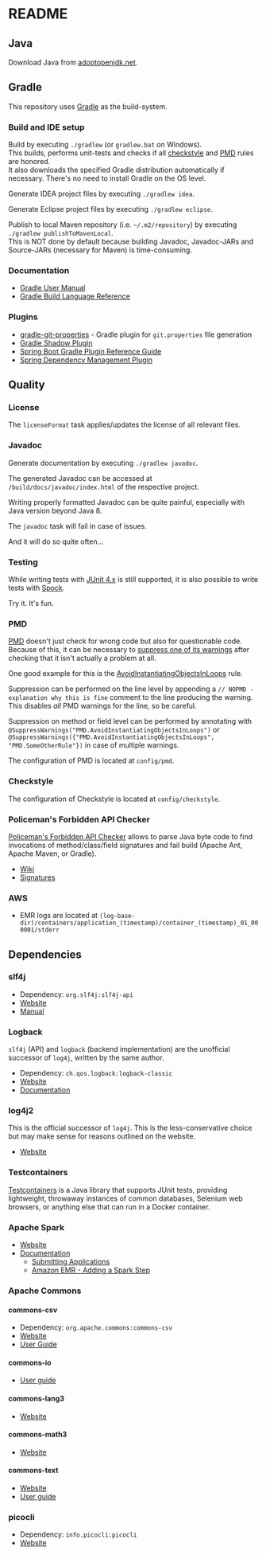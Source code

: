 # README

## Java

Download Java from [adoptopenjdk.net](https://adoptopenjdk.net/).

## Gradle
This repository uses [Gradle](https://gradle.org/) as the build-system.

### Build and IDE setup
Build by executing `./gradlew` (or `gradlew.bat` on Windows).  
This builds, performs unit-tests and checks if all [checkstyle](https://checkstyle.sourceforge.io/) and [PMD](https://pmd.github.io/) rules are honored.  
It also downloads the specified Gradle distribution automatically if necessary. There's no need to install Gradle on the OS level.

Generate IDEA project files by executing `./gradlew idea`.

Generate Eclipse project files by executing `./gradlew eclipse`.

Publish to local Maven repository (i.e. `~/.m2/repository`) by executing `./gradlew publishToMavenLocal`.  
This is NOT done by default because building Javadoc, Javadoc-JARs and Source-JARs (necessary for Maven) is time-consuming.

### Documentation
- [Gradle User Manual](https://docs.gradle.org/current/userguide/userguide.html)
- [Gradle Build Language Reference](https://docs.gradle.org/current/dsl/)

### Plugins

- [gradle-git-properties](https://github.com/n0mer/gradle-git-properties) - Gradle plugin for `git.properties` file generation
- [Gradle Shadow Plugin](https://imperceptiblethoughts.com/shadow/)
- [Spring Boot Gradle Plugin Reference Guide](https://docs.spring.io/spring-boot/docs/current/gradle-plugin/reference/html/)
- [Spring Dependency Management Plugin](https://docs.spring.io/dependency-management-plugin/docs/current-SNAPSHOT/reference/html/)

## Quality

### License
The `licenseFormat` task applies/updates the license of all relevant files.

### Javadoc
Generate documentation by executing `./gradlew javadoc`.

The generated Javadoc can be accessed at `/build/docs/javadoc/index.html` of
the respective project.

Writing properly formatted Javadoc can be quite painful, especially
with Java version beyond Java 8.

The `javadoc` task will fail in case of issues.

And it will do so quite often...

### Testing

While writing tests with [JUnit 4.x](https://junit.org/junit4/) is still supported, it is also possible to write tests with [Spock](http://spockframework.org/spock/docs/1.3/index.html).

Try it. It's fun.

### PMD

[PMD](https://pmd.github.io/) doesn't just check for wrong code but also for questionable code. Because of this, it can be necessary to [suppress one of its warnings](https://pmd.github.io/pmd-6.22.0/pmd_userdocs_suppressing_warnings.html) after checking that it isn't actually a problem at all.

One good example for this is the [AvoidInstantiatingObjectsInLoops](https://pmd.github.io/pmd-6.22.0/pmd_rules_java_performance.html#avoidinstantiatingobjectsinloops) rule.

Suppression can be performed on the line level by appending a `// NOPMD - explanation why this is fine` comment to the line producing the warning. This disables *all* PMD warnings for the line, so be careful.

Suppression on method or field level can be performed by annotating with `@SuppressWarnings("PMD.AvoidInstantiatingObjectsInLoops")` or `@SuppressWarnings({"PMD.AvoidInstantiatingObjectsInLoops", "PMD.SomeOtherRule"})` in case of multiple warnings.

The configuration of PMD is located at `config/pmd`.

### Checkstyle

The configuration of Checkstyle is located at `config/checkstyle`.

### Policeman's Forbidden API Checker

[Policeman's Forbidden API Checker](https://github.com/policeman-tools/forbidden-apis) allows to parse Java byte code to find invocations of method/class/field signatures and fail build (Apache Ant, Apache Maven, or Gradle).

- [Wiki](https://github.com/policeman-tools/forbidden-apis/wiki)
- [Signatures](https://github.com/policeman-tools/forbidden-apis/wiki/BundledSignatures)

### AWS
- EMR logs are located at `(log-base-dir)/containers/application_(timestamp)/container_(timestamp)_01_000001/stderr`

## Dependencies
### slf4j
- Dependency: `org.slf4j:slf4j-api`
- [Website](http://slf4j.org/)
- [Manual](http://slf4j.org/manual.html)

### Logback
`slf4j` (API) and `logback` (backend implementation) are the unofficial successor of `log4j`, written by the same author.

- Dependency: `ch.qos.logback:logback-classic`
- [Website](http://logback.qos.ch/)
- [Documentation](http://logback.qos.ch/documentation.html)

### log4j2
This is the official successor of `log4j`. This is the less-conservative choice but may make sense for reasons outlined on the website.

- [Website](https://logging.apache.org/log4j/2.x/)

### Testcontainers
[Testcontainers](https://www.testcontainers.org/) is a Java library that supports JUnit tests, providing lightweight, throwaway instances of common databases, Selenium web browsers, or anything else that can run in a Docker container.

### Apache Spark
- [Website](https://spark.apache.org/)
- [Documentation](https://spark.apache.org/docs/latest/)
  - [Submitting Applications](https://spark.apache.org/docs/latest/submitting-applications.html)
  - [Amazon EMR - Adding a Spark Step](https://docs.aws.amazon.com/emr/latest/ReleaseGuide/emr-spark-submit-step.html)

### Apache Commons

#### commons-csv
- Dependency: `org.apache.commons:commons-csv`
- [Website](https://commons.apache.org/proper/commons-csv/)
- [User Guide](https://commons.apache.org/proper/commons-csv/user-guide.html)

#### commons-io
- [User guide](https://commons.apache.org/proper/commons-io/description.html)

#### commons-lang3
- [Website](https://commons.apache.org/proper/commons-lang/)

#### commons-math3
- [Website](https://commons.apache.org/proper/commons-math/)

#### commons-text
- [Website](https://commons.apache.org/proper/commons-text/)
- [User guide](https://commons.apache.org/proper/commons-text/userguide.html)

### picocli
- Dependency: `info.picocli:picocli`
- [Website](https://picocli.info/)
